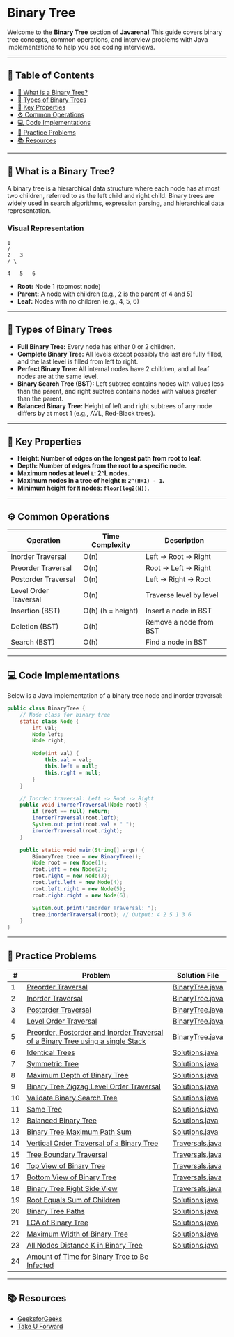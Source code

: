 # Binary Tree

Welcome to the **Binary Tree** section of **Javarena!** This guide covers binary tree concepts, common operations, and
interview
problems with Java implementations to help you ace coding interviews.

---

## 📌 Table of Contents

- [🌟 What is a Binary Tree?](#-what-is-a-binary-tree)
- [🌲 Types of Binary Trees](#-types-of-binary-trees)
- [📏 Key Properties](#-key-properties)
- [⚙️ Common Operations](#-common-operations)
- [💻 Code Implementations](#-code-implementations)
- [🧪 Practice Problems](#-practice-problems)
- [📚 Resources](#-resources)

---

## 🌟 What is a Binary Tree?

A binary tree is a hierarchical data structure where each node has at most two children, referred to as the left child
and right child. Binary trees are widely used in search algorithms, expression parsing, and hierarchical data
representation.

### Visual Representation

```
1
/
2   3
/ \

4   5   6 
```

- **Root:** Node 1 (topmost node)
- **Parent:** A node with children (e.g., 2 is the parent of 4 and 5)
- **Leaf:** Nodes with no children (e.g., 4, 5, 6)

---

## 🌲 Types of Binary Trees

- **Full Binary Tree:** Every node has either 0 or 2 children.
- **Complete Binary Tree:** All levels except possibly the last are fully filled, and the last level is filled from left
  to right.
- **Perfect Binary Tree:** All internal nodes have 2 children, and all leaf nodes are at the same level.
- **Binary Search Tree (BST):** Left subtree contains nodes with values less than the parent, and right subtree contains
  nodes with values greater than the parent.
- **Balanced Binary Tree:** Height of left and right subtrees of any node differs by at most 1 (e.g., AVL, Red-Black
  trees).

---

## 📏 Key Properties

- **Height: Number of edges on the longest path from root to leaf.**
- **Depth: Number of edges from the root to a specific node.**
- **Maximum nodes at level `L`: 2^L nodes.**
- **Maximum nodes in a tree of height `H`: `2^(H+1) - 1`.**
- **Minimum height for `N` nodes: `floor(log2(N))`.**

---

## ⚙️ Common Operations

| Operation             | Time Complexity   | Description             |
|-----------------------|-------------------|-------------------------|
| Inorder Traversal     | O(n)              | Left → Root → Right     |
| Preorder Traversal    | O(n)              | Root → Left → Right     |
| Postorder Traversal   | O(n)              | Left → Right → Root     |
| Level Order Traversal | O(n)              | Traverse level by level |
| Insertion (BST)       | O(h) (h = height) | Insert a node in BST    |
| Deletion (BST)        | O(h)              | Remove a node from BST  |
| Search (BST)          | O(h)              | Find a node in BST      |

---

## 💻 Code Implementations

Below is a Java implementation of a binary tree node and inorder traversal:

```java
public class BinaryTree {
    // Node class for binary tree
    static class Node {
        int val;
        Node left;
        Node right;

        Node(int val) {
            this.val = val;
            this.left = null;
            this.right = null;
        }
    }

    // Inorder traversal: Left -> Root -> Right
    public void inorderTraversal(Node root) {
        if (root == null) return;
        inorderTraversal(root.left);
        System.out.print(root.val + " ");
        inorderTraversal(root.right);
    }

    public static void main(String[] args) {
        BinaryTree tree = new BinaryTree();
        Node root = new Node(1);
        root.left = new Node(2);
        root.right = new Node(3);
        root.left.left = new Node(4);
        root.left.right = new Node(5);
        root.right.right = new Node(6);

        System.out.print("Inorder Traversal: ");
        tree.inorderTraversal(root); // Output: 4 2 5 1 3 6
    }
}
```

---

## 🧪 Practice Problems

| #  | Problem                                                                                                                                                                                          | Solution File                        |
|----|--------------------------------------------------------------------------------------------------------------------------------------------------------------------------------------------------|--------------------------------------|
| 1  | [Preorder Traversal](https://leetcode.com/problems/binary-tree-preorder-traversal/)                                                                                                              | [BinaryTree.java](./BinaryTree.java) |
| 2  | [Inorder Traversal](https://leetcode.com/problems/binary-tree-inorder-traversal/)                                                                                                                | [BinaryTree.java](./BinaryTree.java) |
| 3  | [Postorder Traversal](https://leetcode.com/problems/binary-tree-postorder-traversal/)                                                                                                            | [BinaryTree.java](./BinaryTree.java) |
| 4  | [Level Order Traversal](https://leetcode.com/problems/binary-tree-level-order-traversal/)                                                                                                        | [BinaryTree.java](./BinaryTree.java) |
| 5  | [Preorder, Postorder and Inorder Traversal of a Binary Tree using a single Stack](https://www.geeksforgeeks.org/preorder-postorder-and-inorder-traversal-of-a-binary-tree-using-a-single-stack/) | [BinaryTree.java](./BinaryTree.java) |
| 6  | [Identical Trees](https://www.geeksforgeeks.org/problems/determine-if-two-trees-are-identical/1)                                                                                                 | [Solutions.java](./Solutions.java)   |
| 7  | [Symmetric Tree](https://leetcode.com/problems/symmetric-tree/)                                                                                                                                  | [Solutions.java](./Solutions.java)   |
| 8  | [Maximum Depth of Binary Tree](https://leetcode.com/problems/maximum-depth-of-binary-tree/)                                                                                                      | [Solutions.java](./Solutions.java)   |
| 9  | [Binary Tree Zigzag Level Order Traversal](https://leetcode.com/problems/binary-tree-zigzag-level-order-traversal/)                                                                              | [Solutions.java](./Solutions.java)   |
| 10 | [Validate Binary Search Tree](https://leetcode.com/problems/validate-binary-search-tree/)                                                                                                        | [Solutions.java](./Solutions.java)   |
| 11 | [Same Tree](https://leetcode.com/problems/same-tree/)                                                                                                                                            | [Solutions.java](./Solutions.java)   |
| 12 | [Balanced Binary Tree](https://leetcode.com/problems/balanced-binary-tree/)                                                                                                                      | [Solutions.java](./Solutions.java)   |
| 13 | [Binary Tree Maximum Path Sum](https://leetcode.com/problems/binary-tree-maximum-path-sum/)                                                                                                      | [Solutions.java](./Solutions.java)   |
| 14 | [Vertical Order Traversal of a Binary Tree](https://leetcode.com/problems/vertical-order-traversal-of-a-binary-tree/)                                                                            | [Traversals.java](./Traversals.java) |
| 15 | [Tree Boundary Traversal](https://www.geeksforgeeks.org/problems/boundary-traversal-of-binary-tree/1)                                                                                            | [Traversals.java](./Traversals.java) |
| 16 | [Top View of Binary Tree](https://www.geeksforgeeks.org/problems/top-view-of-binary-tree/1)                                                                                                      | [Traversals.java](./Traversals.java) |
| 17 | [Bottom View of Binary Tree](https://www.geeksforgeeks.org/problems/bottom-view-of-binary-tree/1)                                                                                                | [Traversals.java](./Traversals.java) |
| 18 | [Binary Tree Right Side View](https://leetcode.com/problems/binary-tree-right-side-view)                                                                                                         | [Traversals.java](./Traversals.java) |
| 19 | [Root Equals Sum of Children](https://leetcode.com/problems/root-equals-sum-of-children/)                                                                                                        | [Solutions.java](./Solutions.java)   |
| 20 | [Binary Tree Paths](https://leetcode.com/problems/binary-tree-paths/)                                                                                                                            | [Solutions.java](./Solutions.java)   |
| 21 | [LCA of Binary Tree](https://leetcode.com/problems/lowest-common-ancestor-of-a-binary-tree/)                                                                                                     | [Solutions.java](./Solutions.java)   |
| 22 | [Maximum Width of Binary Tree](https://leetcode.com/problems/maximum-width-of-binary-tree/)                                                                                                      | [Solutions.java](./Solutions.java)   |
| 23 | [All Nodes Distance K in Binary Tree](https://leetcode.com/problems/all-nodes-distance-k-in-binary-tree/)                                                                                        | [Solutions.java](./Solutions.java)   |
| 24 | [Amount of Time for Binary Tree to Be Infected](https://leetcode.com/problems/amount-of-time-for-binary-tree-to-be-infected/)                                                                    |                                      |

---

## 📚 Resources

- [GeeksforGeeks](https://www.geeksforgeeks.org/dsa/binary-tree-data-structure/)
- [Take U Forward](https://takeuforward.org/binary-tree/introduction-to-trees/)